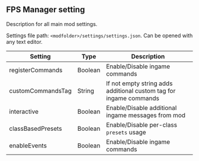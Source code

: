 ## FPS Manager setting

Description for all main mod settings.

Settings file path: `<modfolder>/settings/settings.json`. Can be opened with any text editor.

|  Setting           |  Type   | Description                      |
| ------------------ | -----   | ---------------------------------|
| registerCommands   | Boolean | Enable/Disable ingame commands   |
| customCommandsTag  | String  | If not empty string adds additional custom tag for ingame commands   |
| interactive        | Boolean | Enable/Disable additional ingame messages from mod   |
| classBasedPresets  | Boolean | Enable/Disable per-class `presets` usage   |
| enableEvents       | Boolean | Enable/Disable ingame commands   |